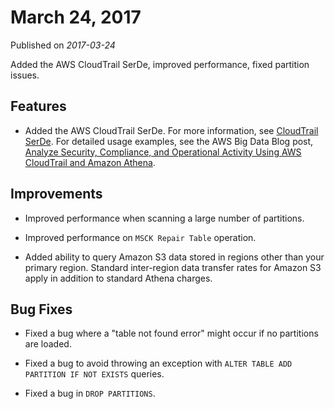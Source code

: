 # March 24, 2017<a name="release-note-2017-03-24"></a>

Published on *2017\-03\-24*

Added the AWS CloudTrail SerDe, improved performance, fixed partition issues\.

## Features<a name="release-note-2017-03-24-features"></a>

+ Added the AWS CloudTrail SerDe\. For more information, see [CloudTrail SerDe](cloudtrail.md)\. For detailed usage examples, see the AWS Big Data Blog post, [ Analyze Security, Compliance, and Operational Activity Using AWS CloudTrail and Amazon Athena](http://aws.amazon.com/blogs/big-data/aws-cloudtrail-and-amazon-athena-dive-deep-to-analyze-security-compliance-and-operational-activity/)\.

## Improvements<a name="release-note-2017-03-24-improvements"></a>

+ Improved performance when scanning a large number of partitions\.

+ Improved performance on `MSCK Repair Table` operation\.

+ Added ability to query Amazon S3 data stored in regions other than your primary region\. Standard inter\-region data transfer rates for Amazon S3 apply in addition to standard Athena charges\.

## Bug Fixes<a name="release-note-2017-03-24-bug-fixes"></a>

+ Fixed a bug where a "table not found error" might occur if no partitions are loaded\.

+ Fixed a bug to avoid throwing an exception with `ALTER TABLE ADD PARTITION IF NOT EXISTS` queries\.

+ Fixed a bug in `DROP PARTITIONS`\.